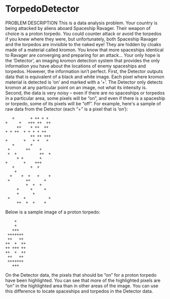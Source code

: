 TorpedoDetector
===============
PROBLEM DESCRIPTION
This is a data analysis problem. 
Your country is being attacked by aliens aboard Spaceship Ravager. Their weapon of choice is a proton torpedo. 
You could counter attack or avoid the torpedos if you knew where they were, but unfortunately, both Spaceship Ravager and the torpedos are invisible to the naked eye! They are hidden by cloaks made of a material called kromon.
You know that more spaceships identical to Ravager are converging and preparing for an attack…
Your only hope is the ‘Detector’, an imaging kromon detection system that provides the only information you have about the locations of enemy spaceships and torpedos. However, the information isn’t perfect.
First, the Detector outputs data that is equivalent of a black and white image. Each pixel where kromon material is detected is ‘on’ and marked with a ‘+’. The Detector only detects kromon at any particular point on an image, not what its intensity is. 
Second, the data is very noisy – even if there are no spaceships or torpedos in a particular area, some pixels will be “on”, and even if there is a spaceship or torpedo, some of its pixels will be “off”. For example, here's a sample of raw data from the Detector (each “+” is a pixel that is ‘on’):

	   +       + ++ + +
	+     +   +++ ++  ++
	     ++    + ++  ++
	+ + ++  + + + + ++
	           ++ ++ +++
	+       +   + +   +
	   +       +
	 +       ++    +
	 +  +          ++  +
	     + +       +
	+       +    +++
	   +       +  +
	    +
	  +    +  +   +    +
	 +       ++      +
	         +  +  +
	     +     +     +
	     +      +
	 +      +          +
	     ++  +  +    +

 
Below is a sample image of a proton torpedo:

	    +
	    +
	   +++
	 +++++++
	 ++   ++
	++  +  ++
	++ +++ ++
	++  +  ++
	 ++   ++
	 +++++++
	   +++
 
On the Detector data, the pixels that should be “on” for a proton torpedo have been highlighted. You can see that more of the highlighted pixels are “on” in the highlighted area than in other areas of the image. You can use this difference to locate spaceships and torpedos in the Detector data.
